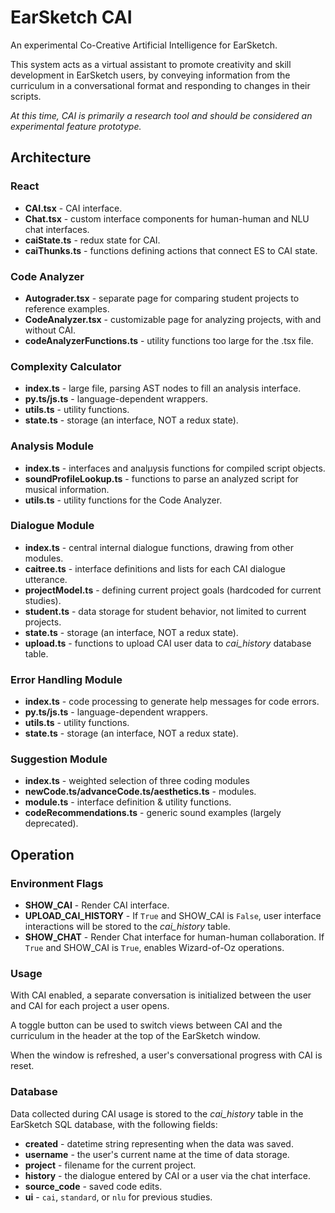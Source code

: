 # EarSketch CAI
An experimental Co-Creative Artificial Intelligence for EarSketch.

This system acts as a virtual assistant to promote creativity and skill development in EarSketch users, by conveying information from the curriculum in a conversational format and responding to changes in their scripts.

*At this time, CAI is primarily a research tool and should be considered an experimental feature prototype.*

## Architecture
### React
- **CAI.tsx** - CAI interface.
- **Chat.tsx** - custom interface components for human-human and NLU chat interfaces.
- **caiState.ts** - redux state for CAI.
- **caiThunks.ts** - functions defining actions that connect ES to CAI state.

### Code Analyzer
- **Autograder.tsx** - separate page for comparing student projects to reference examples.
- **CodeAnalyzer.tsx** - customizable page for analyzing projects, with and without CAI.
- **codeAnalyzerFunctions.ts** - utility functions too large for the .tsx file.

### Complexity Calculator
- **index.ts** - large file, parsing AST nodes to fill an analysis interface.
- **py.ts/js.ts** - language-dependent wrappers.
- **utils.ts** - utility functions.
- **state.ts** - storage (an interface, NOT a redux state).

### Analysis Module
- **index.ts** - interfaces and analµysis functions for compiled script objects.
- **soundProfileLookup.ts** - functions to parse an analyzed script for musical information.
- **utils.ts** - utility functions for the Code Analyzer.

### Dialogue Module
- **index.ts** - central internal dialogue functions, drawing from other modules.
- **caitree.ts** - interface definitions and lists for each CAI dialogue utterance.
- **projectModel.ts** - defining current project goals (hardcoded for current studies).
- **student.ts** - data storage for student behavior, not limited to current projects.
- **state.ts** - storage (an interface, NOT a redux state).
- **upload.ts** - functions to upload CAI user data to *cai_history* database table.

### Error Handling Module
- **index.ts** - code processing to generate help messages for code errors.
- **py.ts/js.ts** - language-dependent wrappers.
- **utils.ts** - utility functions.
- **state.ts** - storage (an interface, NOT a redux state).

### Suggestion Module
- **index.ts** - weighted selection of three coding modules
- **newCode.ts/advanceCode.ts/aesthetics.ts** - modules.
- **module.ts** - interface definition & utility functions.
- **codeRecommendations.ts** - generic sound examples (largely deprecated).
	
## Operation
### Environment Flags
- **SHOW_CAI** - Render CAI interface.
- **UPLOAD_CAI_HISTORY** - If `True` and SHOW_CAI is `False`, user interface interactions will be stored to the *cai_history* table.
- **SHOW_CHAT** - Render Chat interface for human-human collaboration. If `True` and SHOW_CAI is `True`, enables Wizard-of-Oz operations.

### Usage
With CAI enabled, a separate conversation is initialized between the user and CAI for each project a user opens.

A toggle button can be used to switch views between CAI and the curriculum in the header at the top of the EarSketch window.

When the window is refreshed, a user's conversational progress with CAI is reset.

### Database
Data collected during CAI usage is stored to the *cai_history* table in the EarSketch SQL database, with the following fields:

- **created** - datetime string representing when the data was saved.
- **username** - the user's current name at the time of data storage.
- **project** - filename for the current project.
- **history** - the dialogue entered by CAI or a user via the chat interface.
- **source_code** - saved code edits.
- **ui** - `cai`, `standard`, or `nlu` for previous studies.